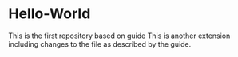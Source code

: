# Hello-World
This is the first repository based on guide
This is another extension including changes to the file as described by the guide.
